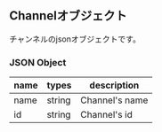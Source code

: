 ## Channelオブジェクト

チャンネルのjsonオブジェクトです。

### JSON Object

| name | types  | description    |
| ---  | ---    | ---            |
| name | string | Channel's name |
| id   | string | Channel's id   |
